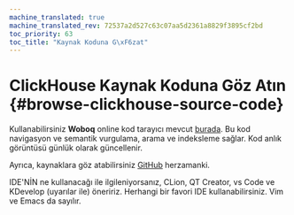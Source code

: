 ```yaml
---
machine_translated: true
machine_translated_rev: 72537a2d527c63c07aa5d2361a8829f3895cf2bd
toc_priority: 63
toc_title: "Kaynak Koduna G\xF6zat"
---
```


# ClickHouse Kaynak Koduna Göz Atın {#browse-clickhouse-source-code}

Kullanabilirsiniz **Woboq** online kod tarayıcı mevcut [burada](https://clickhouse.tech/codebrowser/html_report/ClickHouse/src/index.html). Bu kod navigasyon ve semantik vurgulama, arama ve indeksleme sağlar. Kod anlık görüntüsü günlük olarak güncellenir.

Ayrıca, kaynaklara göz atabilirsiniz [GitHub](https://github.com/ClickHouse/ClickHouse) herzamanki.

IDE'NİN ne kullanacağı ile ilgileniyorsanız, CLion, QT Creator, vs Code ve KDevelop (uyarılar ile) öneririz. Herhangi bir favori IDE kullanabilirsiniz. Vim ve Emacs da sayılır.
